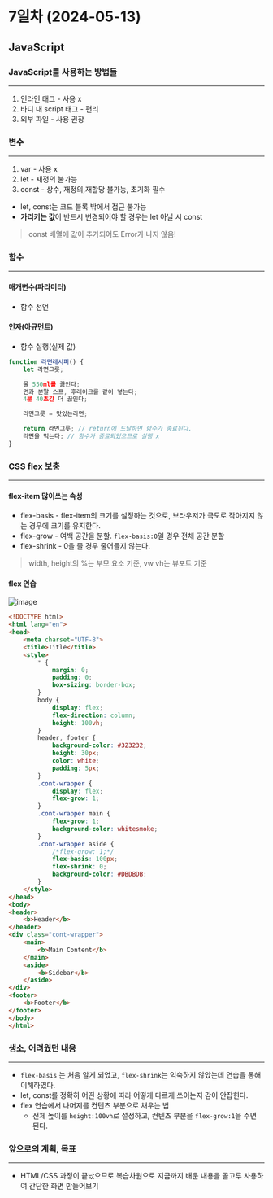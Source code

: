 # 7일차 (2024-05-13)

## JavaScript

### JavaScript를 사용하는 방법들

---

1. 인라인 태그 - 사용 x
2. 바디 내 script 태그 - 편리
3. 외부 파일 - 사용 권장

### 변수

---

1. var - 사용 x
2. let - 재정의 불가능
3. const - 상수, 재정의,재할당 불가능, 초기화 필수
- let, const는 코드 블록 밖에서 접근 불가능
- **가리키는 값**이 반드시 변경되어야 할 경우는 let 아닐 시 const
> const 배열에 값이 추가되어도 Error가 나지 않음!

### 함수

---

#### 매개변수(파라미터)
- 함수 선언

#### 인자(아규먼트)
- 함수 실행(실제 값)

```javascript
function 라면레시피() {
    let 라면그릇;

    물 550ml를 끓인다;
    면과 분말 스프, 후레이크를 같이 넣는다;
    4분 40초간 더 끓인다;

    라면그릇 = 맛있는라면;

    return 라면그릇; // return에 도달하면 함수가 종료된다.
    라면을 먹는다; // 함수가 종료되었으므로 실행 x
}
```

### CSS flex 보충

---

#### flex-item 많이쓰는 속성
- flex-basis - flex-item의 크기를 설정하는 것으로, 브라우저가 극도로 작아지지 않는 경우에 크기를 유지한다.
- flex-grow - 여백 공간을 분할. `flex-basis:0`일 경우 전체 공간 분할
- flex-shrink - 0을 줄 경우 줄어들지 않는다.
> width, height의 %는 부모 요소 기준, vw vh는 뷰포트 기준

#### flex 연습
![image](https://github.com/terranking1/TIL/assets/92567159/518074b2-ef42-47b2-8685-2125e16d45f7)


```html
<!DOCTYPE html>
<html lang="en">
<head>
    <meta charset="UTF-8">
    <title>Title</title>
    <style>
        * {
            margin: 0;
            padding: 0;
            box-sizing: border-box;
        }
        body {
            display: flex;
            flex-direction: column;
            height: 100vh;
        }
        header, footer {
            background-color: #323232;
            height: 30px;
            color: white;
            padding: 5px;
        }
        .cont-wrapper {
            display: flex;
            flex-grow: 1;
        }
        .cont-wrapper main {
            flex-grow: 1;
            background-color: whitesmoke;
        }
        .cont-wrapper aside {
            /*flex-grow: 1;*/
            flex-basis: 100px;
            flex-shrink: 0;
            background-color: #DBDBDB;
        }
    </style>
</head>
<body>
<header>
    <b>Header</b>
</header>
<div class="cont-wrapper">
    <main>
        <b>Main Content</b>
    </main>
    <aside>
        <b>Sidebar</b>
    </aside>
</div>
<footer>
    <b>Footer</b>
</footer>
</body>
</html>
```


### 생소, 어려웠던 내용

---

- `flex-basis` 는 처음 알게 되었고, `flex-shrink`는 익숙하지 않았는데 연습을 통해 이해하였다.
- let, const를 정확히 어떤 상황에 따라 어떻게 다르게 쓰이는지 감이 안잡힌다.
- flex 연습에서 나머지를 컨텐츠 부분으로 채우는 법
  - 전체 높이를 `height:100vh`로 설정하고, 컨텐츠 부분을 `flex-grow:1`을 주면 된다.

### 앞으로의 계획, 목표

---

- HTML/CSS 과정이 끝났으므로 복습차원으로 지금까지 배운 내용을 골고루 사용하여 간단한 화면 만들어보기
